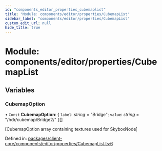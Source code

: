 ```yaml
---
id: "components_editor_properties_cubemaplist"
title: "Module: components/editor/properties/CubemapList"
sidebar_label: "components/editor/properties/CubemapList"
custom_edit_url: null
hide_title: true
---
```


# Module: components/editor/properties/CubemapList

## Variables

### CubemapOption

• `Const` **CubemapOption**: { `label`: *string* = "Bridge"; `value`: *string* = "/hdr/cubemap/Bridge2/" }[]

[CubemapOption array containing textures used for SkyboxNode]

Defined in: [packages/client-core/components/editor/properties/CubemapList.ts:6](https://github.com/xr3ngine/xr3ngine/blob/56376a778/packages/client-core/components/editor/properties/CubemapList.ts#L6)

